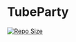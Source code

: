# TubeParty

[![Repo Size](https://img.shields.io/github/repo-size/DankDumpster/TubeParty)](https://github.com/DankDumpster/TubeParty) 

